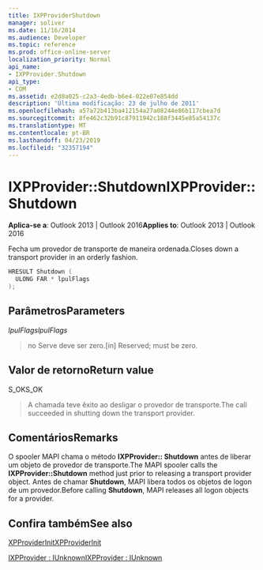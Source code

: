 ```yaml
---
title: IXPProviderShutdown
manager: soliver
ms.date: 11/16/2014
ms.audience: Developer
ms.topic: reference
ms.prod: office-online-server
localization_priority: Normal
api_name:
- IXPProvider.Shutdown
api_type:
- COM
ms.assetid: e2d8a025-c2a3-4edb-b6e4-022e07e854dd
description: 'Última modificação: 23 de julho de 2011'
ms.openlocfilehash: a57a72b413ba412154a27a08244e86b117cbea7d
ms.sourcegitcommit: 8fe462c32b91c87911942c188f3445e85a54137c
ms.translationtype: MT
ms.contentlocale: pt-BR
ms.lasthandoff: 04/23/2019
ms.locfileid: "32357194"
---
```

# <a name="ixpprovidershutdown"></a><span data-ttu-id="4ead6-103">IXPProvider::Shutdown</span><span class="sxs-lookup"><span data-stu-id="4ead6-103">IXPProvider::Shutdown</span></span>

  
  
<span data-ttu-id="4ead6-104">**Aplica-se a**: Outlook 2013 | Outlook 2016</span><span class="sxs-lookup"><span data-stu-id="4ead6-104">**Applies to**: Outlook 2013 | Outlook 2016</span></span> 
  
<span data-ttu-id="4ead6-105">Fecha um provedor de transporte de maneira ordenada.</span><span class="sxs-lookup"><span data-stu-id="4ead6-105">Closes down a transport provider in an orderly fashion.</span></span>
  
```cpp
HRESULT Shutdown (
  ULONG FAR * lpulFlags
);
```

## <a name="parameters"></a><span data-ttu-id="4ead6-106">Parâmetros</span><span class="sxs-lookup"><span data-stu-id="4ead6-106">Parameters</span></span>

 <span data-ttu-id="4ead6-107">_lpulFlags_</span><span class="sxs-lookup"><span data-stu-id="4ead6-107">_lpulFlags_</span></span>
  
> <span data-ttu-id="4ead6-108">no Serve deve ser zero.</span><span class="sxs-lookup"><span data-stu-id="4ead6-108">[in] Reserved; must be zero.</span></span>
    
## <a name="return-value"></a><span data-ttu-id="4ead6-109">Valor de retorno</span><span class="sxs-lookup"><span data-stu-id="4ead6-109">Return value</span></span>

<span data-ttu-id="4ead6-110">S_OK</span><span class="sxs-lookup"><span data-stu-id="4ead6-110">S_OK</span></span> 
  
> <span data-ttu-id="4ead6-111">A chamada teve êxito ao desligar o provedor de transporte.</span><span class="sxs-lookup"><span data-stu-id="4ead6-111">The call succeeded in shutting down the transport provider.</span></span>
    
## <a name="remarks"></a><span data-ttu-id="4ead6-112">Comentários</span><span class="sxs-lookup"><span data-stu-id="4ead6-112">Remarks</span></span>

<span data-ttu-id="4ead6-113">O spooler MAPI chama o método **IXPProvider:: Shutdown** antes de liberar um objeto de provedor de transporte.</span><span class="sxs-lookup"><span data-stu-id="4ead6-113">The MAPI spooler calls the **IXPProvider::Shutdown** method just prior to releasing a transport provider object.</span></span> <span data-ttu-id="4ead6-114">Antes de chamar **Shutdown**, MAPI libera todos os objetos de logon de um provedor.</span><span class="sxs-lookup"><span data-stu-id="4ead6-114">Before calling **Shutdown**, MAPI releases all logon objects for a provider.</span></span>
  
## <a name="see-also"></a><span data-ttu-id="4ead6-115">Confira também</span><span class="sxs-lookup"><span data-stu-id="4ead6-115">See also</span></span>



[<span data-ttu-id="4ead6-116">XPProviderInit</span><span class="sxs-lookup"><span data-stu-id="4ead6-116">XPProviderInit</span></span>](xpproviderinit.md)
  
[<span data-ttu-id="4ead6-117">IXPProvider : IUnknown</span><span class="sxs-lookup"><span data-stu-id="4ead6-117">IXPProvider : IUnknown</span></span>](ixpprovideriunknown.md)

